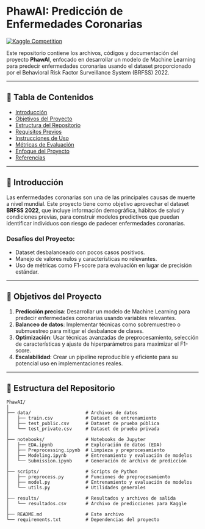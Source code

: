 # PhawAI: Predicción de Enfermedades Coronarias

[![Kaggle Competition](https://img.shields.io/badge/Kaggle-Competition-blue)](https://www.kaggle.com/competitions/phawai-prediccion-enfermedades-coronarias)

Este repositorio contiene los archivos, códigos y documentación del proyecto **PhawAI**, enfocado en desarrollar un modelo de Machine Learning para predecir enfermedades coronarias usando el dataset proporcionado por el Behavioral Risk Factor Surveillance System (BRFSS) 2022. 

---

## 📜 Tabla de Contenidos
- [Introducción](#introducción)
- [Objetivos del Proyecto](#objetivos-del-proyecto)
- [Estructura del Repositorio](#estructura-del-repositorio)
- [Requisitos Previos](#requisitos-previos)
- [Instrucciones de Uso](#instrucciones-de-uso)
- [Métricas de Evaluación](#métricas-de-evaluación)
- [Enfoque del Proyecto](#enfoque-del-proyecto)
- [Referencias](#referencias)

---

## 📖 Introducción

Las enfermedades coronarias son una de las principales causas de muerte a nivel mundial. Este proyecto tiene como objetivo aprovechar el dataset **BRFSS 2022**, que incluye información demográfica, hábitos de salud y condiciones previas, para construir modelos predictivos que puedan identificar individuos con riesgo de padecer enfermedades coronarias. 

### Desafíos del Proyecto:
- Dataset desbalanceado con pocos casos positivos.
- Manejo de valores nulos y características no relevantes.
- Uso de métricas como F1-score para evaluación en lugar de precisión estándar.

---

## 🎯 Objetivos del Proyecto

1. **Predicción precisa**: Desarrollar un modelo de Machine Learning para predecir enfermedades coronarias usando variables relevantes.
2. **Balanceo de datos**: Implementar técnicas como sobremuestreo o submuestreo para mitigar el desbalance de clases.
3. **Optimización**: Usar técnicas avanzadas de preprocesamiento, selección de características y ajuste de hiperparámetros para maximizar el F1-score.
4. **Escalabilidad**: Crear un pipeline reproducible y eficiente para su potencial uso en implementaciones reales.

---

## 📂 Estructura del Repositorio

```plaintext
PhawAI/
│
├── data/                    # Archivos de datos
│   ├── train.csv            # Dataset de entrenamiento
│   ├── test_public.csv      # Dataset de prueba pública
│   └── test_private.csv     # Dataset de prueba privada
│
├── notebooks/               # Notebooks de Jupyter
│   ├── EDA.ipynb            # Exploración de datos (EDA)
│   ├── Preprocessing.ipynb  # Limpieza y preprocesamiento
│   ├── Modeling.ipynb       # Entrenamiento y evaluación de modelos
│   └── Submission.ipynb     # Generación de archivo de predicción
│
├── scripts/                 # Scripts de Python
│   ├── preprocess.py        # Funciones de preprocesamiento
│   ├── model.py             # Entrenamiento y evaluación de modelos
│   └── utils.py             # Utilidades generales
│
├── results/                 # Resultados y archivos de salida
│   └── resultados.csv       # Archivo de predicciones para Kaggle
│
├── README.md                # Este archivo
└── requirements.txt         # Dependencias del proyecto
